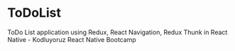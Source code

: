 # ToDoList
ToDo List application using Redux, React Navigation, Redux Thunk in React Native - Kodluyoruz React Native Bootcamp
